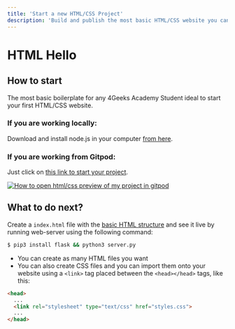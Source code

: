 ```yaml
---
title: 'Start a new HTML/CSS Project'
description: 'Build and publish the most basic HTML/CSS website you can build'
---
```


# HTML Hello

## How to start

The most basic boilerplate for any 4Geeks Academy Student ideal to start your first HTML/CSS website.

### If you are **working locally**:

Download and install node.js in your computer [from here](https://nodejs.org/en/download/).

### If you are working from Gitpod:

Just click on [this link to start your project](https://gitpod.io#https://github.com/4GeeksAcademy/html-hello.git).



[![How to open html/css preview of my project in gitpod](https://github.com/4GeeksAcademy/Templates-Boilerplates/blob/master/assets/hello-html-intro.png?raw=true)](https://youtu.be/dfbDCMu_p-0)

## What to do next?

Create a `index.html` file with the [basic HTML structure](http://content.breatheco.de/lesson/what-is-html-learn-html#page-structure) and see it live by running web-server using the following command:

```bash
$ pip3 install flask && python3 server.py
```

- You can create as many HTML files you want
- You can also create CSS files and you can import them onto your website using a `<link>` tag placed between the `<head></head>` tags, like this:

```html
<head>
  ...
  <link rel="stylesheet" type="text/css" href="styles.css">
  ...
</head>
```
